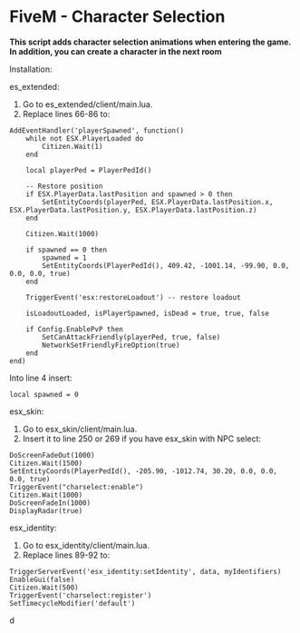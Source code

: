 
# FiveM - Character Selection

**This script adds character selection animations when entering the game. In addition, you can create a character in the next room**

Installation:

es_extended:

1. Go to es_extended/client/main.lua.
2. Replace lines 66-86 to:
```
AddEventHandler('playerSpawned', function()
	while not ESX.PlayerLoaded do
		Citizen.Wait(1)
	end

	local playerPed = PlayerPedId()

	-- Restore position
	if ESX.PlayerData.lastPosition and spawned > 0 then
		SetEntityCoords(playerPed, ESX.PlayerData.lastPosition.x, ESX.PlayerData.lastPosition.y, ESX.PlayerData.lastPosition.z)
	end

	Citizen.Wait(1000)

	if spawned == 0 then
		spawned = 1
		SetEntityCoords(PlayerPedId(), 409.42, -1001.14, -99.90, 0.0, 0.0, 0.0, true)
	end

	TriggerEvent('esx:restoreLoadout') -- restore loadout

	isLoadoutLoaded, isPlayerSpawned, isDead = true, true, false

	if Config.EnablePvP then
		SetCanAttackFriendly(playerPed, true, false)
		NetworkSetFriendlyFireOption(true)
	end
end)
```

Into line 4 insert:
```
local spawned = 0
```

esx_skin:
1. Go to esx_skin/client/main.lua.
2. Insert it to line 250 or 269 if you have esx_skin with NPC select:

```
DoScreenFadeOut(1000)
Citizen.Wait(1500)
SetEntityCoords(PlayerPedId(), -205.90, -1012.74, 30.20, 0.0, 0.0, 0.0, true)
TriggerEvent("charselect:enable")
Citizen.Wait(1000)
DoScreenFadeIn(1000)
DisplayRadar(true)
```

esx_identity:
1. Go to esx_identity/client/main.lua.
2. Replace lines 89-92 to:

```
TriggerServerEvent('esx_identity:setIdentity', data, myIdentifiers)
EnableGui(false)
Citizen.Wait(500)
TriggerEvent('charselect:register')
SetTimecycleModifier('default')
```
d
